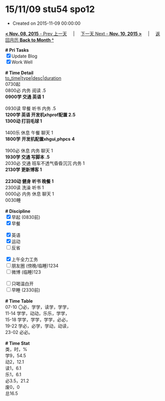 # 15/11/09 stu54 spo12

- Created on 2015-11-09 00:00:00

[**< Nov. 08, 2015** - Prev 上一天](/lifelogs/2015/11/d08.md) &nbsp; &nbsp; | &nbsp; &nbsp; [下一天 Next - **Nov. 10, 2015 >**](/lifelogs/2015/11/d10.md) &nbsp; &nbsp; |  &nbsp; &nbsp; [返回月历 **Back to Month ^**](/lifelogs/2015/11/index.md)
<br/><div><b># Pri Tasks</b></div><div><input checked="true" type="checkbox"/>Update Blog</div><div><input checked="true" type="checkbox"/>Work Well</div><div><br/></div><div><b># Time Detail</b></div><div><u>to_time|type|desc|duration</u></div><div>0730起</div><div>0800必 内务 阅读 .5</div><div><b>0900学 交通 英语 1</b></div><div><br/></div><div>0930读 早餐 听书 内务 .5</div><div><b>1200学 英语 开发机xhprof配置 2.5</b></div><div><b>1300动 打羽毛球 1</b></div><div><br/></div><div>1400乐 休息 午餐 聊天 1</div><div><b>1800学</b> <b>开发机配置xhgui,phpcs</b> <b>4</b></div><div><br/></div><div>1900必 休息 内务 聊天 1</div><div><b>1930学 交通 写脚本 .5</b></div><div>2030必 交通 班车不透气昏昏沉沉 内务 1</div><div><b>2130学 更新博客 1</b></div><div><br/></div><div><b>2230动 健身 听书 晚餐 1</b></div><div>2300读 洗澡 听书 1</div><div>0000必 内务 休息 聊天 1</div><div>0030睡</div><div><br/></div><div><b># Discipline</b></div><div><input checked="true" type="checkbox"/>早起 (0830前)</div><div><input checked="true" type="checkbox"/>早餐</div><div><br/></div><div><input checked="true" type="checkbox"/>英语</div><div><input checked="true" type="checkbox"/>运动</div><div><input type="checkbox"/>反省</div><div><br/></div><div><input checked="true" type="checkbox"/>上午全力工务</div><div><input type="checkbox"/>朋友圈 (傍晚/临睡)1234</div><div><input type="checkbox"/>微博 (临睡)123</div><div><br/></div><div><input type="checkbox"/>只喝温白开</div><div><input type="checkbox"/>早睡 (2330前)</div><div><br/></div><div><b># Time Table</b></div><div>07-10 〇必，学学，读学，学学，</div><div>11-14 学学，动动，乐乐，学学，</div><div>15-18 学学，学学，学学，必必，</div><div>19-22 学必，必学，学动，动读，</div><div>23-02 必必。</div><div><br/></div><div><b># Time Stat</b></div><div>类，时，%</div><div>学9，54.5</div><div>动2，12.1</div><div>读1，6.1</div><div>乐1，6.1</div><div>必3.5，21.2</div><div>废0，0</div><div>总16.5</div>
